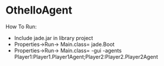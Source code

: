 # OthelloAgent

How To Run:
- Include jade.jar in library project
- Properties->Run-> Main.class= jade.Boot
- Properties->Run-> Main.class= -gui -agents Player1:Player1.Player1Agent;Player2:Player2.Player2Agent

